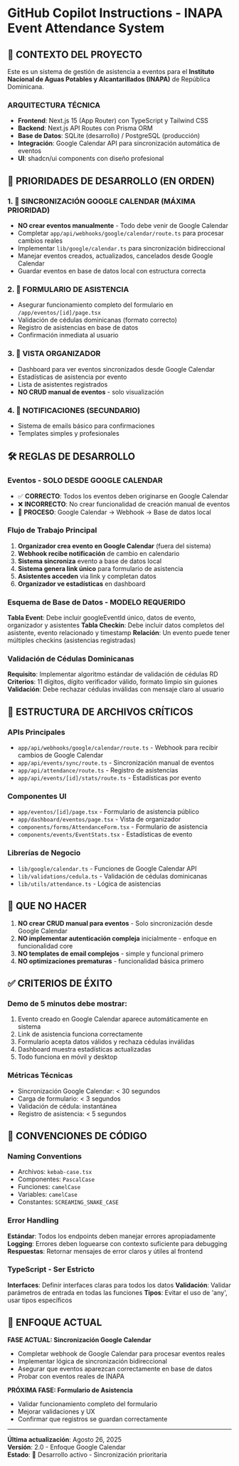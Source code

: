 # GitHub Copilot Instructions - INAPA Event Attendance System

## 🎯 **CONTEXTO DEL PROYECTO**

Este es un sistema de gestión de asistencia a eventos para el **Instituto Nacional de Aguas Potables y Alcantarillados (INAPA)** de República Dominicana.

### **ARQUITECTURA TÉCNICA**
- **Frontend**: Next.js 15 (App Router) con TypeScript y Tailwind CSS
- **Backend**: Next.js API Routes con Prisma ORM
- **Base de Datos**: SQLite (desarrollo) / PostgreSQL (producción)
- **Integración**: Google Calendar API para sincronización automática de eventos
- **UI**: shadcn/ui components con diseño profesional

## 🚀 **PRIORIDADES DE DESARROLLO (EN ORDEN)**

### **1. 🔄 SINCRONIZACIÓN GOOGLE CALENDAR (MÁXIMA PRIORIDAD)**
- **NO crear eventos manualmente** - Todo debe venir de Google Calendar
- Completar `app/api/webhooks/google/calendar/route.ts` para procesar cambios reales
- Implementar `lib/google/calendar.ts` para sincronización bidireccional
- Manejar eventos creados, actualizados, cancelados desde Google Calendar
- Guardar eventos en base de datos local con estructura correcta

### **2. 📱 FORMULARIO DE ASISTENCIA**
- Asegurar funcionamiento completo del formulario en `/app/eventos/[id]/page.tsx`
- Validación de cédulas dominicanas (formato correcto)
- Registro de asistencias en base de datos
- Confirmación inmediata al usuario

### **3. 👥 VISTA ORGANIZADOR**
- Dashboard para ver eventos sincronizados desde Google Calendar
- Estadísticas de asistencia por evento
- Lista de asistentes registrados
- **NO CRUD manual de eventos** - solo visualización

### **4. 📧 NOTIFICACIONES (SECUNDARIO)**
- Sistema de emails básico para confirmaciones
- Templates simples y profesionales

## 🛠️ **REGLAS DE DESARROLLO**

### **Eventos - SOLO DESDE GOOGLE CALENDAR**
- ✅ **CORRECTO**: Todos los eventos deben originarse en Google Calendar
- ❌ **INCORRECTO**: No crear funcionalidad de creación manual de eventos
- 🔄 **PROCESO**: Google Calendar → Webhook → Base de datos local

### **Flujo de Trabajo Principal**
1. **Organizador crea evento en Google Calendar** (fuera del sistema)
2. **Webhook recibe notificación** de cambio en calendario
3. **Sistema sincroniza** evento a base de datos local
4. **Sistema genera link único** para formulario de asistencia
5. **Asistentes acceden** via link y completan datos
6. **Organizador ve estadísticas** en dashboard

### **Esquema de Base de Datos - MODELO REQUERIDO**
**Tabla Event**: Debe incluir googleEventId único, datos de evento, organizador y asistentes
**Tabla Checkin**: Debe incluir datos completos del asistente, evento relacionado y timestamp
**Relación**: Un evento puede tener múltiples checkins (asistencias registradas)

### **Validación de Cédulas Dominicanas**
**Requisito**: Implementar algoritmo estándar de validación de cédulas RD
**Criterios**: 11 dígitos, dígito verificador válido, formato limpio sin guiones
**Validación**: Debe rechazar cédulas inválidas con mensaje claro al usuario

## 📁 **ESTRUCTURA DE ARCHIVOS CRÍTICOS**

### **APIs Principales**
- `app/api/webhooks/google/calendar/route.ts` - Webhook para recibir cambios de Google Calendar
- `app/api/events/sync/route.ts` - Sincronización manual de eventos
- `app/api/attendance/route.ts` - Registro de asistencias
- `app/api/events/[id]/stats/route.ts` - Estadísticas por evento

### **Componentes UI**
- `app/eventos/[id]/page.tsx` - Formulario de asistencia público
- `app/dashboard/eventos/page.tsx` - Vista de organizador
- `components/forms/AttendanceForm.tsx` - Formulario de asistencia
- `components/events/EventStats.tsx` - Estadísticas de evento

### **Librerías de Negocio**
- `lib/google/calendar.ts` - Funciones de Google Calendar API
- `lib/validations/cedula.ts` - Validación de cédulas dominicanas
- `lib/utils/attendance.ts` - Lógica de asistencias

## 🚫 **QUE NO HACER**

1. **NO crear CRUD manual para eventos** - Solo sincronización desde Google Calendar
2. **NO implementar autenticación compleja** inicialmente - enfoque en funcionalidad core
3. **NO templates de email complejos** - simple y funcional primero
4. **NO optimizaciones prematuras** - funcionalidad básica primero

## ✅ **CRITERIOS DE ÉXITO**

### **Demo de 5 minutos debe mostrar:**
1. Evento creado en Google Calendar aparece automáticamente en sistema
2. Link de asistencia funciona correctamente  
3. Formulario acepta datos válidos y rechaza cédulas inválidas
4. Dashboard muestra estadísticas actualizadas
5. Todo funciona en móvil y desktop

### **Métricas Técnicas**
- Sincronización Google Calendar: < 30 segundos
- Carga de formulario: < 3 segundos
- Validación de cédula: instantánea
- Registro de asistencia: < 5 segundos

## 📝 **CONVENCIONES DE CÓDIGO**

### **Naming Conventions**
- Archivos: `kebab-case.tsx`
- Componentes: `PascalCase`
- Funciones: `camelCase`
- Variables: `camelCase`
- Constantes: `SCREAMING_SNAKE_CASE`

### **Error Handling**
**Estándar**: Todos los endpoints deben manejar errores apropiadamente
**Logging**: Errores deben loguearse con contexto suficiente para debugging  
**Respuestas**: Retornar mensajes de error claros y útiles al frontend

### **TypeScript - Ser Estricto**
**Interfaces**: Definir interfaces claras para todos los datos
**Validación**: Validar parámetros de entrada en todas las funciones
**Tipos**: Evitar el uso de 'any', usar tipos específicos

## 🎯 **ENFOQUE ACTUAL**

**FASE ACTUAL: Sincronización Google Calendar**
- Completar webhook de Google Calendar para procesar eventos reales
- Implementar lógica de sincronización bidireccional
- Asegurar que eventos aparezcan correctamente en base de datos
- Probar con eventos reales de INAPA

**PRÓXIMA FASE: Formulario de Asistencia**
- Validar funcionamiento completo del formulario
- Mejorar validaciones y UX
- Confirmar que registros se guardan correctamente

---

**Última actualización**: Agosto 26, 2025  
**Versión**: 2.0 - Enfoque Google Calendar  
**Estado**: 🚧 Desarrollo activo - Sincronización prioritaria
